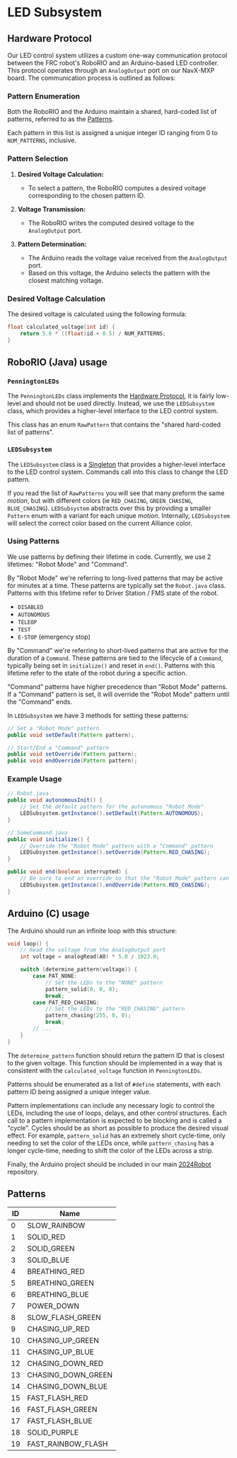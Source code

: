 # LED Subsystem

## Hardware Protocol

Our LED control system utilizes a custom one-way communication protocol between the FRC robot's RoboRIO and an Arduino-based LED controller. This protocol operates through an `AnalogOutput` port on our NavX-MXP board. The communication process is outlined as follows:

### Pattern Enumeration

Both the RoboRIO and the Arduino maintain a shared, hard-coded list of patterns, referred to as the [Patterns](#patterns).

Each pattern in this list is assigned a unique integer ID ranging from 0 to `NUM_PATTERNS`, inclusive.

### Pattern Selection

1. **Desired Voltage Calculation:**
   - To select a pattern, the RoboRIO computes a desired voltage corresponding to the chosen pattern ID.

2. **Voltage Transmission:**
   - The RoboRIO writes the computed desired voltage to the `AnalogOutput` port.

3. **Pattern Determination:**
   - The Arduino reads the voltage value received from the `AnalogOutput` port.
   - Based on this voltage, the Arduino selects the pattern with the closest matching voltage.

### Desired Voltage Calculation

The desired voltage is calculated using the following formula:

```c
float calculated_voltage(int id) {
    return 5.0 * ((float)id + 0.5) / NUM_PATTERNS;
}
```

## RoboRIO (Java) usage

### `PenningtonLEDs`

The `PenningtonLEDs` class implements the [Hardware Protocol](#hardware-protocol), it is fairly low-level and should not be used directly. Instead, we use the `LEDSubsystem` class, which provides a higher-level interface to the LED control system.

This class has an enum `RawPattern` that contains the "shared hard-coded list of patterns".

### `LEDSubsystem`

The `LEDSubsystem` class is a [Singleton](https://en.wikipedia.org/wiki/Singleton_pattern) that provides a higher-level interface to the LED control system. Commands call into this class to change the LED pattern.

If you read the list of `RawPatterns` you will see that many preform the same _motion_, but with different colors (ie `RED_CHASING`, `GREEN_CHASING`, `BLUE_CHASING`). `LEDSubsystem` abstracts over this by providing a smaller `Pattern` enum with a variant for each unique _motion_. Internally, `LEDSubsystem` will select the correct color based on the current Alliance color.

### Using Patterns

We use patterns by defining their lifetime in code. Currently, we use 2 lifetimes: "Robot Mode" and "Command".

By "Robot Mode" we're referring to long-lived patterns that may be active for minutes at a time. These patterns are typically set the `Robot.java` class. Patterns with this lifetime refer to Driver Station / FMS state of the robot.

- `DISABLED`
- `AUTONOMOUS`
- `TELEOP`
- `TEST`
- `E-STOP` (emergency stop)

By "Command" we're referring to short-lived patterns that are active for the duration of a `Command`. These patterns are tied to the lifecycle of a `Command`, typically being set in `initialize()` and reset in `end()`. Patterns with this lifetime refer to the state of the robot during a specific action.

"Command" patterns have higher precedence than "Robot Mode" patterns. If a "Command" pattern is set, it will override the "Robot Mode" pattern until the "Command" ends.

In `LEDSubsystem` we have 3 methods for setting these patterns:

```java
// Set a "Robot Mode" pattern
public void setDefault(Pattern pattern);

// Start/End a "Command" pattern
public void setOverride(Pattern pattern);
public void endOverride(Pattern pattern);
```

### Example Usage

```java
// Robot.java
public void autonomousInit() {
    // Set the default pattern for the autonomous "Robot Mode"
    LEDSubsystem.getInstance().setDefault(Pattern.AUTONOMOUS);
}

// SomeCommand.java
public void initialize() {
    // Override the "Robot Mode" pattern with a "Command" pattern
    LEDSubsystem.getInstance().setOverride(Pattern.RED_CHASING);
}

public void end(boolean interrupted) {
    // Be sure to end an override so that the "Robot Mode" pattern can be restored
    LEDSubsystem.getInstance().endOverride(Pattern.RED_CHASING);
}
```

## Arduino (C) usage

The Arduino should run an infinite loop with this structure:

```c
void loop() {
    // Read the voltage from the AnalogOutput port
    int voltage = analogRead(A0) * 5.0 / 1023.0;

    switch (determine_pattern(voltage)) {
        case PAT_NONE:
            // Set the LEDs to the "NONE" pattern
            pattern_solid(0, 0, 0);
            break;
        case PAT_RED_CHASING:
            // Set the LEDs to the "RED_CHASING" pattern
            pattern_chasing(255, 0, 0);
            break;
        // ...
    }
}
```

The `determine_pattern` function should return the pattern ID that is closest to the given voltage. This function should be implemented in a way that is consistent with the `calculated_voltage` function in `PenningtonLEDs`.

Patterns should be enumerated as a list of `#define` statements, with each pattern ID being assigned a unique integer value.

Pattern implementations can include any necessary logic to control the LEDs, including the use of loops, delays, and other control structures. Each call to a pattern implementation is expected to be blocking and is called a "cycle". Cycles should be as
short as possible to produce the desired visual effect. For example, `pattern_solid` has an extremely short cycle-time, only needing to set the color of the LEDs once, while `pattern_chasing` has a longer cycle-time, needing to shift the color of the LEDs across a strip.

Finally, the Arduino project should be included in our main [2024Robot](https://github.com/FRC5881/2024Robot) repository.

## Patterns

| ID | Name               |
|----|--------------------|
| 0  | SLOW_RAINBOW       |
| 1  | SOLID_RED          |
| 2  | SOLID_GREEN        |
| 3  | SOLID_BLUE         |
| 4  | BREATHING_RED      |
| 5  | BREATHING_GREEN    |
| 6  | BREATHING_BLUE     |
| 7  | POWER_DOWN         |
| 8  | SLOW_FLASH_GREEN   |
| 9  | CHASING_UP_RED     |
| 10 | CHASING_UP_GREEN   |
| 11 | CHASING_UP_BLUE    |
| 12 | CHASING_DOWN_RED   |
| 13 | CHASING_DOWN_GREEN |
| 14 | CHASING_DOWN_BLUE  |
| 15 | FAST_FLASH_RED     |
| 16 | FAST_FLASH_GREEN   |
| 17 | FAST_FLASH_BLUE    |
| 18 | SOLID_PURPLE       |
| 19 | FAST_RAINBOW_FLASH |
